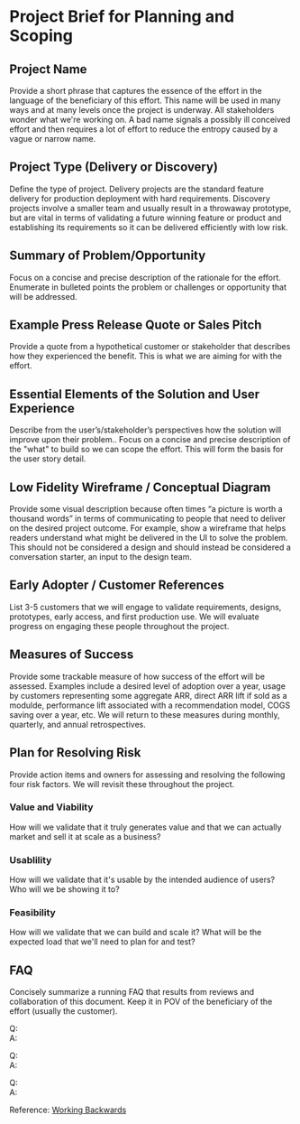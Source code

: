 # Project Brief for Planning and Scoping
## Project Name
Provide a short phrase that captures the essence of the effort in the language of the beneficiary of this effort. This name will be used in many ways and at many levels once the project is underway. All stakeholders wonder what we're working on. A bad name signals a possibly ill conceived effort and then requires a lot of effort to reduce the entropy caused by a vague or narrow name.

## Project Type (Delivery or Discovery)
Define the type of project. Delivery projects are the standard feature delivery for production deployment with hard requirements. Discovery projects involve a smaller team and usually result in  a throwaway prototype, but are vital in terms of validating a future winning feature or product and establishing its requirements so it can be delivered efficiently with low risk.

## Summary of Problem/Opportunity
Focus on a concise and precise description of the rationale for the effort. Enumerate in bulleted points the problem or challenges or opportunity that will be addressed.

## Example Press Release Quote or Sales Pitch
Provide a quote from a hypothetical customer or stakeholder that describes how they experienced the benefit. This is what we are aiming for with the effort.  

## Essential Elements of the Solution and User Experience
Describe from the user’s/stakeholder’s perspectives how the solution will improve upon their problem..
Focus on a concise and precise description of the "what" to build so we can scope the effort. This will form the basis for the user story detail. 

## Low Fidelity Wireframe / Conceptual Diagram
Provide some visual description because often times “a picture is worth a thousand words” in terms of communicating to people that need to deliver on the desired project outcome. For example, show a wireframe that helps readers understand what might be delivered in the UI to solve the problem. This should not be considered a design and should instead be considered a conversation starter, an input to the design team.

## Early Adopter / Customer References
List 3-5 customers that we will engage to validate requirements, designs, prototypes, early access, and first production use. We will evaluate progress on engaging these people throughout the project. 

## Measures of Success
Provide some trackable measure of how success of the effort will be assessed. Examples include a desired level of adoption over a year, usage by customers representing some aggregate ARR, direct ARR lift if sold as a modulde, performance lift associated with a recommendation model, COGS saving over a year, etc. We will return to these measures during monthly, quarterly, and annual retrospectives.

## Plan for Resolving Risk
Provide action items and owners for assessing and resolving the following four risk factors. We will revisit these throughout the project. 

### Value and Viability
How will we validate that it truly generates value and that we can actually market and sell it at scale as a business? 
### Usablility  
How will we validate that it's usable by the intended audience of users? Who will we be showing it to?
### Feasibility  
How will we validate that we can build and scale it? What will be the expected load that we'll need to plan for and test?

## FAQ 
Concisely summarize a running FAQ that results from reviews and collaboration of this document. Keep it in POV of the beneficiary of the effort (usually the customer).

Q:   
A:

Q:  
A:

Q:  
A:  

Reference: [Working Backwards](https://www.allthingsdistributed.com/2006/11/working_backwards.html)
